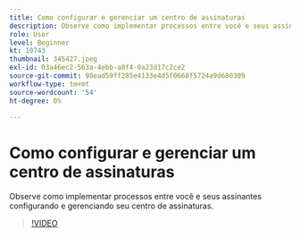 ```yaml
---
title: Como configurar e gerenciar um centro de assinaturas
description: Observe como implementar processos entre você e seus assinantes configurando e gerenciando seu centro de assinaturas.
role: User
level: Beginner
kt: 10743
thumbnail: 345427.jpeg
exl-id: 03a46ec2-563a-4ebb-a8f4-0a23d17c2ce2
source-git-commit: 98ead59ff285e4133e4d5f0668f5724a9d680309
workflow-type: tm+mt
source-wordcount: '54'
ht-degree: 0%

---
```


# Como configurar e gerenciar um centro de assinaturas

Observe como implementar processos entre você e seus assinantes configurando e gerenciando seu centro de assinaturas.

>[!VIDEO](https://video.tv.adobe.com/v/345427/?quality=12&learn=on)
